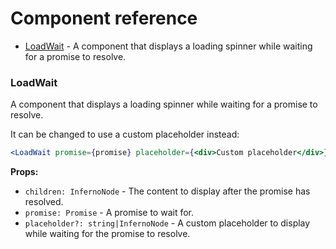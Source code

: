 # Component reference

- [LoadWait](#loadwait) - A component that displays a loading spinner while waiting for a promise to resolve.

### LoadWait

A component that displays a loading spinner while waiting for a promise to resolve.

It can be changed to use a custom placeholder instead:

```jsx
<LoadWait promise={promise} placeholder={<div>Custom placeholder</div>}>Content</LoadWait>
```

**Props:**

- `children: InfernoNode` - The content to display after the promise has resolved.
- `promise: Promise` - A promise to wait for.
- `placeholder?: string|InfernoNode` - A custom placeholder to display while waiting for the promise to resolve.
